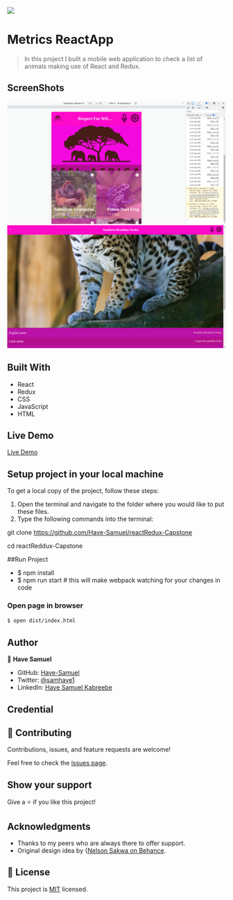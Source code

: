 ![](https://img.shields.io/badge/Microverse-blueviolet)

# Metrics ReactApp

> In this project I built a mobile web application to check a list of animals making use of React and Redux.

## ScreenShots
<img src="./Ast.png">
<img src="./Act.png">

## Built With

- React
- Redux
- CSS
- JavaScript
- HTML

## Live Demo
[Live Demo](https://animal-world-bdda73.netlify.app/)

## Setup project in your local machine
  To get a local copy of the project, follow these steps: 
1. Open the terminal and navigate to the folder where you would     like to put these files.
2. Type the following commands into the terminal: 

 git clone https://github.com/Have-Samuel/reactRedux-Capstone

 cd reactReddux-Capstone

 ##Run Project

- $ npm install
- $ npm run start # this will make webpack watching for your changes in code

### Open page in browser

```bash
$ open dist/index.html
```

## Author

👤 **Have Samuel**

- GitHub: [Have-Samuel](https://github.com/Have-Samuel)
- Twitter: [@samhave1](https://twitter.com/@samhave1)
- LinkedIn: [Have Samuel Kabreebe](https://linkedin.com/in/Have-Samuel-Kabreebe)

## Credential

## 🤝 Contributing

Contributions, issues, and feature requests are welcome!

Feel free to check the [issues page](https://github.com/Have-Samuel/reactRedux-Capstone/issues).

## Show your support

Give a ⭐️ if you like this project!

## Acknowledgments

- Thanks to my peers who are always there to offer support. 
- Original design idea by {[Nelson Sakwa on Behance](https://www.behance.net/sakwadesignstudio).

## 📝 License

This project is [MIT](./MIT.md) licensed.